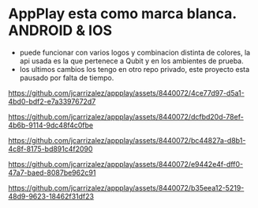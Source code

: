 # AppPlay esta como marca blanca. ANDROID & IOS
- puede funcionar con varios logos y combinacion distinta de colores, la api usada es la que pertenece a Qubit y en los ambientes de prueba.
- los ultimos cambios los tengo en otro repo privado, este proyecto esta pausado por falta de tiempo.





https://github.com/jcarrizalez/appplay/assets/8440072/4ce77d97-d5a1-4bd0-bdf2-e7a3397672d7



https://github.com/jcarrizalez/appplay/assets/8440072/dcfbd20d-78ef-4b6b-9114-9dc48f4c0fbe



https://github.com/jcarrizalez/appplay/assets/8440072/bc44827a-d8b1-4c8f-8175-bd891c4f2090



https://github.com/jcarrizalez/appplay/assets/8440072/e9442e4f-dff0-47a7-baed-8087be962c91



https://github.com/jcarrizalez/appplay/assets/8440072/b35eea12-5219-48d9-9623-18462f31df23

